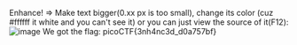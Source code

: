 Enhance! => Make text bigger(0.xx px is too small), change its color (cuz #ffffff it white and you can't see it) or you can just view the source of it(F12):
![image](https://user-images.githubusercontent.com/101840614/158914613-f45d50d4-06ce-4812-990f-9ecc340f749a.png)
We got the flag: picoCTF{3nh4nc3d_d0a757bf}
